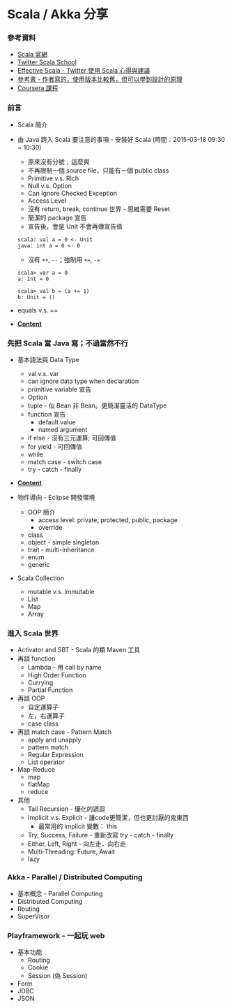 # Scala / Akka 分享
### 參考資料
* [Scala 官網](http://www.scala-lang.org/)
* [Twitter Scala School](http://twitter.github.io/scala_school/)
* [Effective Scala - Twitter 使用 Scala 心得與建議](http://twitter.github.io/effectivescala/)
* [參考書 - 作者寫的，使用版本比較舊，但可以學到設計的原理](http://www.amazon.com/Programming-Scala-Comprehensive-Step-Step/dp/0981531644)
* [Coursera 課程](https://www.coursera.org/course/progfun)

### 前言
* Scala 簡介
* 由 Java 跨入 Scala 要注意的事項 - 安裝好 Scala (時間：2015-03-18 09:30 ~ 10:30)
  * 原來沒有分號 `;` 這麼爽
  * 不再限制一個 source file，只能有一個 public class
  * Primitive v.s. Rich
  * Null v.s. Option
  * Can Ignore Checked Exception 
  * Access Level
  * 沒有 return, break, continue 世界 - 思維需要 Reset
  * 簡潔的 package 宣告
  * 宣告後，會是 Unit 不會再傳宣告值
  
  ```
  scala: val a = 0 <- Unit
  java: int a = 0 <- 0
  ```
  * 沒有 `++`, `--`；強制用 `+=`, `-=`
  
  ```
  scala> var a = 0
  a: Int = 0

  scala> val b = (a += 1)
  b: Unit = ()
  ```
* equals v.s. ==
* [__Content__](session_1.md)   
   
### 先把 Scala 當 Java 寫；不過當然不行
* 基本語法與 Data Type
  * val v.s. var
  * can ignore data type when declaration
  * primitive variable 宣告
  * Option
  * tuple - 似 Bean 非 Bean。更簡潔靈活的 DataType
  * function 宣告
      * default value
      * named argument
  * if else - 沒有三元運算; 可回傳值 
  * for yield - 可回傳值
  * while
  * match case - switch case
  * try - catch - finally
  
* [__Content__](session_2.md)

* 物件導向 - Eclipse 開發環境
  * OOP 簡介
      * access level: private, protected, public, package
      * override
  * class
  * object - simple singleton
  * trait - multi-inheritance
  * enum
  * generic
* Scala Collection
  * mutable v.s. immutable
  * List
  * Map
  * Array

### 進入 Scala 世界
* Activator and SBT - Scala 的類 Maven 工具
* 再談 function
  * Lambda - 用 call by name
  * High Order Function
  * Currying
  * Partial Function
* 再談 OOP
  * 自定運算子
  * 左，右運算子
  * case class
* 再談 match case - Pattern Match
  * apply and unapply
  * pattern match
  * Regular Expression
  * List operator
* Map-Reduce 
  * map
  * flatMap
  * reduce
* 其他
  * Tail Recursion - 優化的遞迴
  * Implicit v.s. Explicit - 讓code更簡潔，但也更討厭的鬼東西
      * 最常用的 implicit 變數： this
  * Try, Success, Failure - 重新改寫 try - catch - finally
  * Either, Left, Right - 向左走，向右走
  * Multi-Threading: Future, Await
  * lazy

### Akka - Parallel / Distributed Computing
* 基本概念 - Parallel Computing
* Distributed Computing
* Routing
* SuperVisor

### Playframework - 一起玩 web
* 基本功能
  * Routing
  * Cookie
  * Session (偽 Session)
* Form
* JDBC
* JSON

